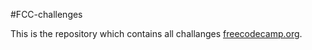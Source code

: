 #FCC-challenges

This is the repository which contains all challanges <a href="https://www.freecodecamp.org/" target="_blank">freecodecamp.org</a>.
